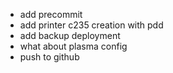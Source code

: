 - add precommit
- add printer c235 creation with pdd
- add backup deployment
- what about plasma config
- push to github